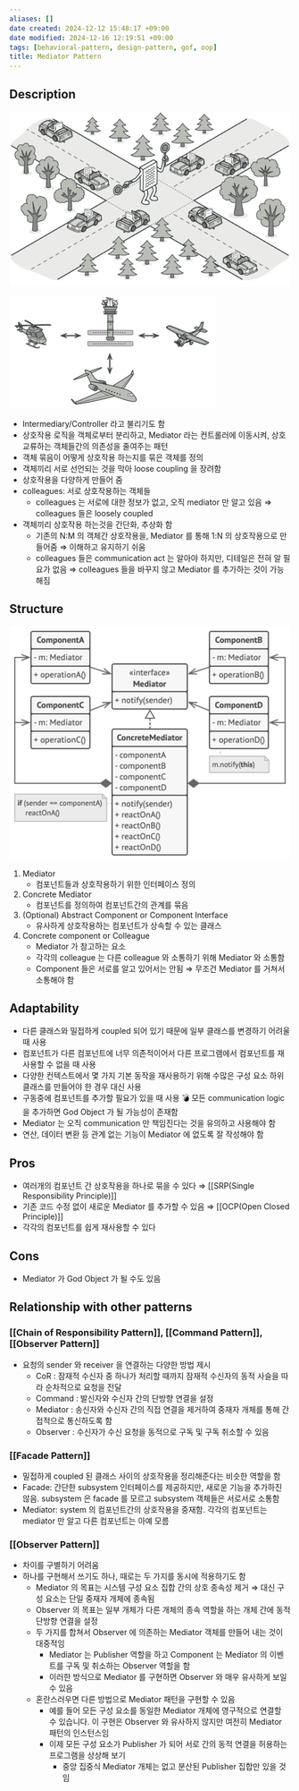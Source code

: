 ```yaml
---
aliases: []
date created: 2024-12-12 15:48:17 +09:00
date modified: 2024-12-16 12:19:51 +09:00
tags: [behavioral-pattern, design-pattern, gof, oop]
title: Mediator Pattern
---
```


## Description

![Untitled](../../../../_assets/oop/Untitled%2060.png)

![Untitled](../../../../_assets/oop/Untitled%2061.png)

- Intermediary/Controller 라고 불리기도 함
- 상호작용 로직을 객체로부터 분리하고, Mediator 라는 컨트롤러에 이동시켜, 상호 교류하는 객체들간의 의존성을 줄여주는 패턴
- 객체 묶음이 어떻게 상호작용 하는지를 묶은 객체를 정의
- 객체끼리 서로 선언되는 것을 막아 loose coupling 을 장려함
- 상호작용을 다양하게 만들어 줌
- colleagues: 서로 상호작용하는 객체들
  - colleagues 는 서로에 대한 정보가 없고, 오직 mediator 만 알고 있음 ⇒ colleagues 들은 loosely coupled
- 객체끼리 상호작용 하는것을 간단화, 추상화 함
  - 기존의 N:M 의 객체간 상호작용을, Mediator 를 통해 1:N 의 상호작용으로 만들어줌 ⇒ 이해하고 유지하기 쉬움
  - colleagues 들은 communication act 는 알아야 하지만, 디테일은 전혀 알 필요가 없음 ⇒ colleagues 들을 바꾸지 않고 Mediator 를 추가하는 것이 가능해짐

## Structure

![Untitled](../../../../_assets/oop/Untitled%2062.png)

1. Mediator
   - 컴포넌트들과 상호작용하기 위한 인터페이스 정의
2. Concrete Mediator
   - 컴포넌트를 정의하여 컴포넌트간의 관계를 묶음
3. (Optional) Abstract Component or Component Interface
   - 유사하게 상호작용하는 컴포넌트가 상속할 수 있는 클래스
4. Concrete component or Colleague
   - Mediator 가 참고하는 요소
   - 각각의 colleague 는 다른 colleague 와 소통하기 위해 Mediator 와 소통함
   - Component 들은 서로를 알고 있어서는 안됨 ⇒ 무조건 Mediator 를 거쳐서 소통해야 함

## Adaptability

- 다른 클래스와 밀접하게 coupled 되어 있기 때문에 일부 클래스를 변경하기 어려울 때 사용
- 컴포넌트가 다른 컴포넌트에 너무 의존적이어서 다른 프로그램에서 컴포넌트를 재사용할 수 없을 때 사용
- 다양한 컨텍스트에서 몇 가지 기본 동작을 재사용하기 위해 수많은 구성 요소 하위 클래스를 만들어야 한 경우 대신 사용
- 구동중에 컴포넌트를 추가할 필요가 있을 때 사용
    💣 모든 communication logic 을 추가하면 God Object 가 될 가능성이 존재함
- Mediator 는 오직 communication 만 책임진다는 것을 유의하고 사용해야 함
- 연산, 데이터 변환 등 관계 없는 기능이 Mediator 에 없도록 잘 작성해야 함

## Pros

- 여러개의 컴포넌트 간 상호작용을 하나로 묶을 수 있다 ⇒ [[SRP(Single Responsibility Principle)]]
- 기존 코드 수정 없이 새로운 Mediator 를 추가할 수 있음 ⇒ [[OCP(Open Closed Principle)]]
- 각각의 컴포넌트를 쉽게 재사용할 수 있다

## Cons

- Mediator 가 God Object 가 될 수도 있음

## Relationship with other patterns

### [[Chain of Responsibility Pattern]], [[Command Pattern]], [[Observer Pattern]]

- 요청의 sender 와 receiver 을 연결하는 다양한 방법 제시
  - CoR : 잠재적 수신자 중 하나가 처리할 때까지 잠재적 수신자의 동적 사슬을 따라 순차적으로 요청을 전달
  - Command : 발신자와 수신자 간의 단방향 연결을 설정
  - Mediator : 송신자와 수신자 간의 직접 연결을 제거하여 중재자 개체를 통해 간접적으로 통신하도록 함
  - Observer : 수신자가 수신 요청을 동적으로 구독 및 구독 취소할 수 있음

### [[Facade Pattern]]

- 밀접하게 coupled 된 클래스 사이의 상호작용을 정리해준다는 비슷한 역할을 함
- Facade: 간단한 subsystem 인터페이스를 제공하지만, 새로운 기능을 추가하진 않음. subsystem 은 facade 를 모르고 subsystem 객체들은 서로서로 소통함
- Mediator: system 의 컴포넌트간의 상호작용을 중재함. 각각의 컴포넌트는 mediator 만 알고 다른 컴포넌트는 아예 모름

### [[Observer Pattern]]

- 차이를 구별하기 어려움
- 하나를 구현해서 쓰기도 하나, 때로는 두 가지를 동시에 적용하기도 함
  - Mediator 의 목표는 시스템 구성 요소 집합 간의 상호 종속성 제거 ⇒ 대신 구성 요소는 단일 중재자 개체에 종속됨
  - Observer 의 목표는 일부 개체가 다른 개체의 종속 역할을 하는 개체 간에 동적 단방향 연결을 설정
  - 두 가지를 합쳐서 Observer 에 의존하는 Mediator 객체를 만들어 내는 것이 대중적임
    - Mediator 는 Publisher 역할을 하고 Component 는 Mediator 의 이벤트를 구독 및 취소하는 Observer 역할을 함
    - 이러한 방식으로 Mediator 를 구현하면 Observer 와 매우 유사하게 보일 수 있음
  - 혼란스러우면 다른 방법으로 Mediator 패턴을 구현할 수 있음
    - 예를 들어 모든 구성 요소를 동일한 Mediator 개체에 영구적으로 연결할 수 있습니다. 이 구현은 Observer 와 유사하지 않지만 여전히 Mediator 패턴의 인스턴스임
    - 이제 모든 구성 요소가 Publisher 가 되어 서로 간의 동적 연결을 허용하는 프로그램을 상상해 보기
      - 중앙 집중식 Mediator 개체는 없고 분산된 Publisher 집합만 있을 것임
